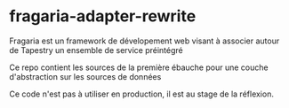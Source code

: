 fragaria-adapter-rewrite
========================

Fragaria est un framework de dévelopement web visant à associer autour de Tapestry un ensemble de service préintégré

Ce repo contient les sources de la première ébauche pour une couche d'abstraction sur les sources de données


Ce code n'est pas à utiliser en production, il est au stage de la réflexion.
